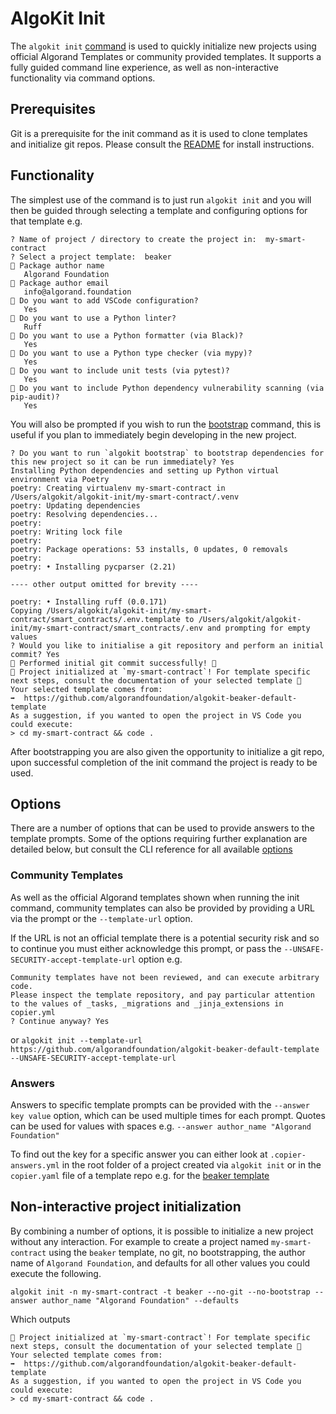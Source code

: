 # AlgoKit Init

The `algokit init` [command](../cli/index.md#init) is used to quickly initialize new projects using official Algorand Templates or community provided templates. It supports a fully guided command line experience, as well as non-interactive functionality via command options.

## Prerequisites
Git is a prerequisite for the init command as it is used to clone templates and initialize git repos. Please consult the [README](../../README.md#install) for install instructions.

## Functionality

The simplest use of the command is to just run `algokit init` and you will then be guided through selecting a template and configuring options for that template e.g.

```
? Name of project / directory to create the project in:  my-smart-contract
? Select a project template:  beaker
🎤 Package author name
   Algorand Foundation
🎤 Package author email
   info@algorand.foundation
🎤 Do you want to add VSCode configuration?
   Yes
🎤 Do you want to use a Python linter?
   Ruff
🎤 Do you want to use a Python formatter (via Black)?
   Yes
🎤 Do you want to use a Python type checker (via mypy)?
   Yes
🎤 Do you want to include unit tests (via pytest)?
   Yes
🎤 Do you want to include Python dependency vulnerability scanning (via pip-audit)?
   Yes
```

You will also be prompted if you wish to run the [bootstrap](../cli/index.md#bootstrap) command, this is useful if you plan to immediately begin developing in the new project.

```
? Do you want to run `algokit bootstrap` to bootstrap dependencies for this new project so it can be run immediately? Yes   
Installing Python dependencies and setting up Python virtual environment via Poetry
poetry: Creating virtualenv my-smart-contract in /Users/algokit/algokit-init/my-smart-contract/.venv
poetry: Updating dependencies
poetry: Resolving dependencies...
poetry:
poetry: Writing lock file
poetry:
poetry: Package operations: 53 installs, 0 updates, 0 removals
poetry:
poetry: • Installing pycparser (2.21)

---- other output omitted for brevity ----

poetry: • Installing ruff (0.0.171)
Copying /Users/algokit/algokit-init/my-smart-contract/smart_contracts/.env.template to /Users/algokit/algokit-init/my-smart-contract/smart_contracts/.env and prompting for empty values
? Would you like to initialise a git repository and perform an initial commit? Yes
🎉 Performed initial git commit successfully! 🎉
🙌 Project initialized at `my-smart-contract`! For template specific next steps, consult the documentation of your selected template 🧐
Your selected template comes from:
➡️  https://github.com/algorandfoundation/algokit-beaker-default-template
As a suggestion, if you wanted to open the project in VS Code you could execute:
> cd my-smart-contract && code .
```

After bootstrapping you are also given the opportunity to initialize a git repo, upon successful completion of the init command the project is ready to be used.

## Options

There are a number of options that can be used to provide answers to the template prompts. Some of the options requiring further explanation are detailed below, but consult the CLI reference for all available [options](../cli/index.md#options-5)

### Community Templates

As well as the official Algorand templates shown when running the init command, community templates can also be provided by providing a URL via the prompt or the `--template-url` option.

If the URL is not an official template there is a potential security risk and so to continue you must either acknowledge this prompt, or pass the `--UNSAFE-SECURITY-accept-template-url` option e.g.

```
Community templates have not been reviewed, and can execute arbitrary code.
Please inspect the template repository, and pay particular attention to the values of _tasks, _migrations and _jinja_extensions in copier.yml
? Continue anyway? Yes
```

or `algokit init --template-url https://github.com/algorandfoundation/algokit-beaker-default-template --UNSAFE-SECURITY-accept-template-url`

### Answers

Answers to specific template prompts can be provided with the `--answer key value` option, which can be used multiple times for each prompt. Quotes can be used for values with spaces e.g. `--answer author_name "Algorand Foundation"`

To find out the key for a specific answer you can either look at `.copier-answers.yml` in the root folder of a project created via `algokit init` or in the `copier.yaml` file of a template repo e.g. for the [beaker template](https://github.com/algorandfoundation/algokit-beaker-default-template/blob/main/copier.yaml)

## Non-interactive project initialization

By combining a number of options, it is possible to initialize a new project without any interaction. For example to create a project named `my-smart-contract` using the `beaker` template, no git, no bootstrapping, the author name of `Algorand Foundation`, and defaults for all other values you could execute the following.

`algokit init -n my-smart-contract -t beaker --no-git --no-bootstrap --answer author_name "Algorand Foundation" --defaults`

Which outputs

```
🙌 Project initialized at `my-smart-contract`! For template specific next steps, consult the documentation of your selected template 🧐
Your selected template comes from:
➡️  https://github.com/algorandfoundation/algokit-beaker-default-template
As a suggestion, if you wanted to open the project in VS Code you could execute:
> cd my-smart-contract && code .
```

